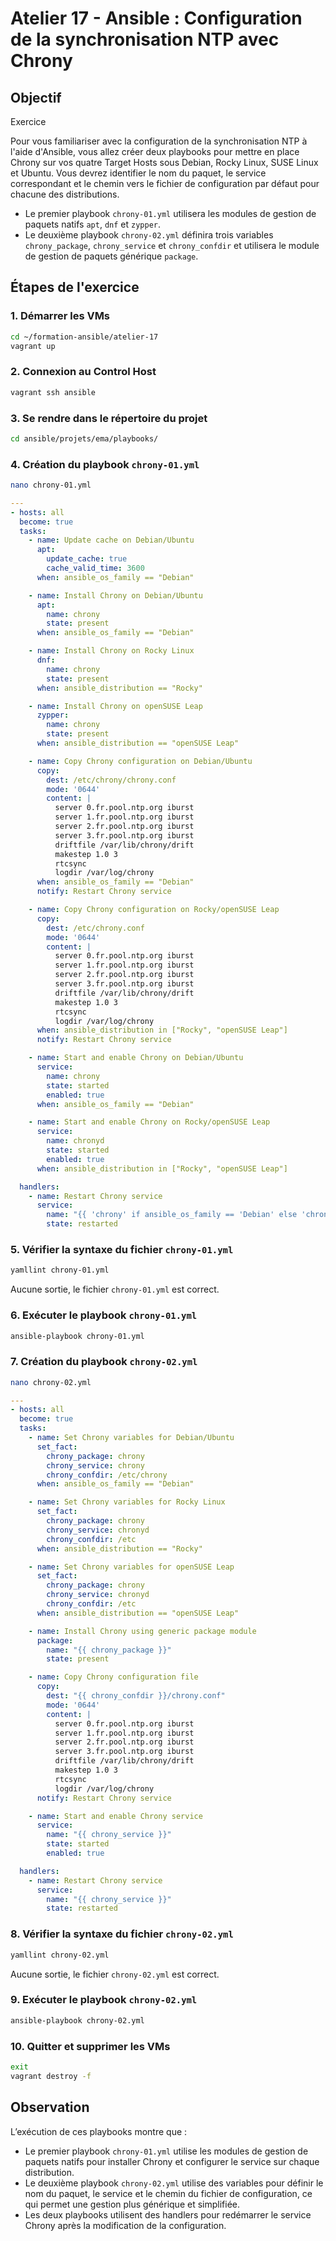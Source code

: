 # Atelier 17 - Ansible : Configuration de la synchronisation NTP avec Chrony

## Objectif
Exercice

Pour vous familiariser avec la configuration de la synchronisation NTP à l'aide d'Ansible, vous allez créer deux playbooks pour mettre en place Chrony sur vos quatre Target Hosts sous Debian, Rocky Linux, SUSE Linux et Ubuntu. Vous devrez identifier le nom du paquet, le service correspondant et le chemin vers le fichier de configuration par défaut pour chacune des distributions.

- Le premier playbook `chrony-01.yml` utilisera les modules de gestion de paquets natifs `apt`, `dnf` et `zypper`.
- Le deuxième playbook `chrony-02.yml` définira trois variables `chrony_package`, `chrony_service` et `chrony_confdir` et utilisera le module de gestion de paquets générique `package`.

## Étapes de l'exercice

### 1. Démarrer les VMs
```bash
cd ~/formation-ansible/atelier-17
vagrant up
```

### 2. Connexion au Control Host
```bash
vagrant ssh ansible
```

### 3. Se rendre dans le répertoire du projet
```bash
cd ansible/projets/ema/playbooks/
```

### 4. Création du playbook `chrony-01.yml`
```bash
nano chrony-01.yml
```
```yml
---
- hosts: all
  become: true
  tasks:
    - name: Update cache on Debian/Ubuntu
      apt:
        update_cache: true
        cache_valid_time: 3600
      when: ansible_os_family == "Debian"

    - name: Install Chrony on Debian/Ubuntu
      apt:
        name: chrony
        state: present
      when: ansible_os_family == "Debian"

    - name: Install Chrony on Rocky Linux
      dnf:
        name: chrony
        state: present
      when: ansible_distribution == "Rocky"

    - name: Install Chrony on openSUSE Leap
      zypper:
        name: chrony
        state: present
      when: ansible_distribution == "openSUSE Leap"

    - name: Copy Chrony configuration on Debian/Ubuntu
      copy:
        dest: /etc/chrony/chrony.conf
        mode: '0644'
        content: |
          server 0.fr.pool.ntp.org iburst
          server 1.fr.pool.ntp.org iburst
          server 2.fr.pool.ntp.org iburst
          server 3.fr.pool.ntp.org iburst
          driftfile /var/lib/chrony/drift
          makestep 1.0 3
          rtcsync
          logdir /var/log/chrony
      when: ansible_os_family == "Debian"
      notify: Restart Chrony service

    - name: Copy Chrony configuration on Rocky/openSUSE Leap
      copy:
        dest: /etc/chrony.conf
        mode: '0644'
        content: |
          server 0.fr.pool.ntp.org iburst
          server 1.fr.pool.ntp.org iburst
          server 2.fr.pool.ntp.org iburst
          server 3.fr.pool.ntp.org iburst
          driftfile /var/lib/chrony/drift
          makestep 1.0 3
          rtcsync
          logdir /var/log/chrony
      when: ansible_distribution in ["Rocky", "openSUSE Leap"]
      notify: Restart Chrony service

    - name: Start and enable Chrony on Debian/Ubuntu
      service:
        name: chrony
        state: started
        enabled: true
      when: ansible_os_family == "Debian"

    - name: Start and enable Chrony on Rocky/openSUSE Leap
      service:
        name: chronyd
        state: started
        enabled: true
      when: ansible_distribution in ["Rocky", "openSUSE Leap"]

  handlers:
    - name: Restart Chrony service
      service:
        name: "{{ 'chrony' if ansible_os_family == 'Debian' else 'chronyd' }}"
        state: restarted
```

### 5. Vérifier la syntaxe du fichier `chrony-01.yml`
```bash
yamllint chrony-01.yml
```
Aucune sortie, le fichier `chrony-01.yml` est correct.

### 6. Exécuter le playbook `chrony-01.yml`
```bash
ansible-playbook chrony-01.yml
```
### 7. Création du playbook `chrony-02.yml`
```bash
nano chrony-02.yml
```
```yml
---
- hosts: all
  become: true
  tasks:
    - name: Set Chrony variables for Debian/Ubuntu
      set_fact:
        chrony_package: chrony
        chrony_service: chrony
        chrony_confdir: /etc/chrony
      when: ansible_os_family == "Debian"

    - name: Set Chrony variables for Rocky Linux
      set_fact:
        chrony_package: chrony
        chrony_service: chronyd
        chrony_confdir: /etc
      when: ansible_distribution == "Rocky"

    - name: Set Chrony variables for openSUSE Leap
      set_fact:
        chrony_package: chrony
        chrony_service: chronyd
        chrony_confdir: /etc
      when: ansible_distribution == "openSUSE Leap"

    - name: Install Chrony using generic package module
      package:
        name: "{{ chrony_package }}"
        state: present

    - name: Copy Chrony configuration file
      copy:
        dest: "{{ chrony_confdir }}/chrony.conf"
        mode: '0644'
        content: |
          server 0.fr.pool.ntp.org iburst
          server 1.fr.pool.ntp.org iburst
          server 2.fr.pool.ntp.org iburst
          server 3.fr.pool.ntp.org iburst
          driftfile /var/lib/chrony/drift
          makestep 1.0 3
          rtcsync
          logdir /var/log/chrony
      notify: Restart Chrony service

    - name: Start and enable Chrony service
      service:
        name: "{{ chrony_service }}"
        state: started
        enabled: true

  handlers:
    - name: Restart Chrony service
      service:
        name: "{{ chrony_service }}"
        state: restarted
```

### 8. Vérifier la syntaxe du fichier `chrony-02.yml`
```bash
yamllint chrony-02.yml
```
Aucune sortie, le fichier `chrony-02.yml` est correct.

### 9. Exécuter le playbook `chrony-02.yml`
```bash
ansible-playbook chrony-02.yml
```

### 10. Quitter et supprimer les VMs
```bash
exit
vagrant destroy -f
```

## Observation
L’exécution de ces playbooks montre que :
- Le premier playbook `chrony-01.yml` utilise les modules de gestion de paquets natifs pour installer Chrony et configurer le service sur chaque distribution.
- Le deuxième playbook `chrony-02.yml` utilise des variables pour définir le nom du paquet, le service et le chemin du fichier de configuration, ce qui permet une gestion plus générique et simplifiée.
- Les deux playbooks utilisent des handlers pour redémarrer le service Chrony après la modification de la configuration.
